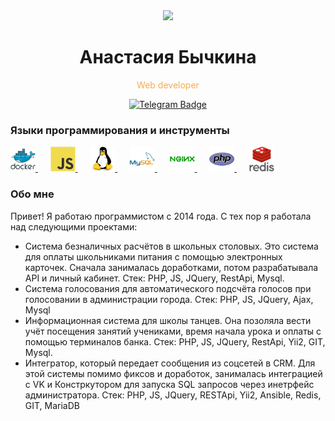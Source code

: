 <div id="header" align="center">
  <img src="https://media.giphy.com/media/v1.Y2lkPTc5MGI3NjExOTUzaGNsb3c0c2E3ZTU0dTB2dDBtZ3cxaGlrNDlzNXpvMWN3OHp6MiZlcD12MV9pbnRlcm5hbF9naWZfYnlfaWQmY3Q9cw/Vq7lT6pSv2tFJaIQx5/giphy.gif" width="100"/>
  <h1 align="center">Анастасия Бычкина</h1>
  <p align="center" style="color:#F5AD4C">Web developer</p>
</div>

<div id="badges"  align="center">
  <a href="https://t.me/lyalinaav">
    <img src="https://img.shields.io/badge/Telegram-blue?style=for-the-badge&logo=telegram&logoColor=white" alt="Telegram Badge"/>
  </a>
</div>

<div id="languges">
  <h3 align="left">Языки программирования и инструменты</h3>
  <p align="left"> 
    <a href="https://www.docker.com/" target="_blank" rel="noreferrer"> 
      <img src="https://raw.githubusercontent.com/devicons/devicon/master/icons/docker/docker-original-wordmark.svg" alt="docker" width="40" height="40"/> 
    </a> &nbsp;&nbsp;&nbsp;&nbsp;
    <a href="https://developer.mozilla.org/en-US/docs/Web/JavaScript" target="_blank" rel="noreferrer"> 
      <img src="https://raw.githubusercontent.com/devicons/devicon/master/icons/javascript/javascript-original.svg" alt="javascript" width="40" height="40"/> 
    </a> &nbsp;&nbsp;&nbsp;&nbsp;
    <a href="https://www.linux.org/" target="_blank" rel="noreferrer"> 
      <img src="https://raw.githubusercontent.com/devicons/devicon/master/icons/linux/linux-original.svg" alt="linux" width="40" height="40"/> 
    </a> &nbsp;&nbsp;&nbsp;&nbsp;
    <a href="https://www.mysql.com/" target="_blank" rel="noreferrer">
      <img src="https://raw.githubusercontent.com/devicons/devicon/master/icons/mysql/mysql-original-wordmark.svg" alt="mysql" width="40" height="40"/> 
    </a> &nbsp;&nbsp;&nbsp;&nbsp;
      <a href="https://www.nginx.com" target="_blank" rel="noreferrer"> 
        <img src="https://raw.githubusercontent.com/devicons/devicon/master/icons/nginx/nginx-original.svg" alt="nginx" width="40" height="40"/> 
      </a> &nbsp;&nbsp;&nbsp;&nbsp;
      <a href="https://www.php.net" target="_blank" rel="noreferrer"> 
        <img src="https://raw.githubusercontent.com/devicons/devicon/master/icons/php/php-original.svg" alt="php" width="40" height="40"/> 
      </a> &nbsp;&nbsp;&nbsp;&nbsp;
      <a href="https://redis.io" target="_blank" rel="noreferrer"> 
        <img src="https://raw.githubusercontent.com/devicons/devicon/master/icons/redis/redis-original-wordmark.svg" alt="redis" width="40" height="40"/> 
      </a> 
  </p>
</div>

<div id="about">
 <h3 align="left">Обо мне</h3>
  <p>
    Привет! Я работаю программистом с 2014 года. С тех пор я работала над следующими проектами:
    <ul>
      <li>Cистема безналичных расчётов в школьных столовых. Это система для оплаты школьниками питания с помощью электронных карточек. Сначала занималась доработками, потом разрабатывала API и личный кабинет. Стек: PHP, JS, JQuery, RestApi, Mysql.</li>
      <li>Система голосования для автоматического подсчёта голосов при голосовании в администрации города. Стек: PHP, JS, JQuery, Ajax, Mysql</li>
      <li>Информационная система для школы танцев. Она позоляла вести учёт посещения занятий учениками, время начала урока и оплаты с помощью терминалов банка. Стек: PHP, JS, JQuery, RestApi, Yii2, GIT, Mysql.</li>
      <li>Интегратор, который передает сообщения из соцсетей в CRM. Для этой системы помимо фиксов и доработок, занималась интеграцией с VK и Констркутором для запуска SQL запросов через инетрфейс администратора. Стек: PHP, JS, JQuery, RESTApi, Yii2, Ansible, Redis, GIT, MariaDB</li>
  </p>
</div>
